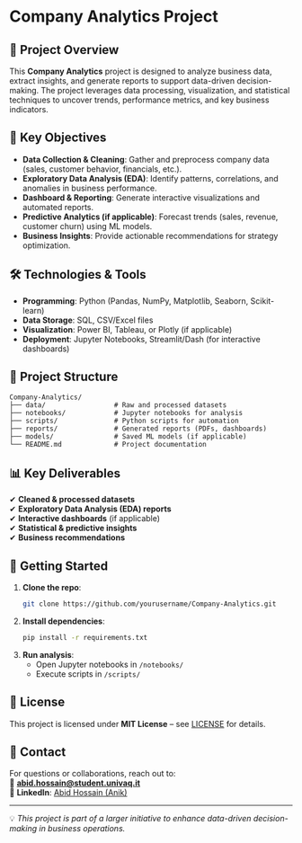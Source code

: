 # Company Analytics Project  

## 📌 **Project Overview**  
This **Company Analytics** project is designed to analyze business data, extract insights, and generate reports to support data-driven decision-making. The project leverages data processing, visualization, and statistical techniques to uncover trends, performance metrics, and key business indicators.  

## 🎯 **Key Objectives**  
- **Data Collection & Cleaning**: Gather and preprocess company data (sales, customer behavior, financials, etc.).  
- **Exploratory Data Analysis (EDA)**: Identify patterns, correlations, and anomalies in business performance.  
- **Dashboard & Reporting**: Generate interactive visualizations and automated reports.  
- **Predictive Analytics (if applicable)**: Forecast trends (sales, revenue, customer churn) using ML models.  
- **Business Insights**: Provide actionable recommendations for strategy optimization.  

## 🛠 **Technologies & Tools**  
- **Programming**: Python (Pandas, NumPy, Matplotlib, Seaborn, Scikit-learn)  
- **Data Storage**: SQL, CSV/Excel files  
- **Visualization**: Power BI, Tableau, or Plotly (if applicable)  
- **Deployment**: Jupyter Notebooks, Streamlit/Dash (for interactive dashboards)  

## 📂 **Project Structure**  
```
Company-Analytics/  
├── data/                 # Raw and processed datasets  
├── notebooks/            # Jupyter notebooks for analysis  
├── scripts/              # Python scripts for automation  
├── reports/              # Generated reports (PDFs, dashboards)  
├── models/               # Saved ML models (if applicable)  
└── README.md             # Project documentation  
```  

## 📊 **Key Deliverables**  
✔ **Cleaned & processed datasets**  
✔ **Exploratory Data Analysis (EDA) reports**  
✔ **Interactive dashboards** (if applicable)  
✔ **Statistical & predictive insights**  
✔ **Business recommendations**  

## 🚀 **Getting Started**  
1. **Clone the repo**:  
   ```bash  
   git clone https://github.com/yourusername/Company-Analytics.git  
   ```  
2. **Install dependencies**:  
   ```bash  
   pip install -r requirements.txt  
   ```  
3. **Run analysis**:  
   - Open Jupyter notebooks in `/notebooks/`  
   - Execute scripts in `/scripts/`  

## 📄 **License**  
This project is licensed under **MIT License** – see [LICENSE](LICENSE) for details.  

## 📧 **Contact**  
For questions or collaborations, reach out to:  
📩 **abid.hossain@student.univaq.it**  
🔗 **LinkedIn**: [Abid Hossain (Anik)](https://linkedin.com/in/abidanick)  

---  
💡 *This project is part of a larger initiative to enhance data-driven decision-making in business operations.*
